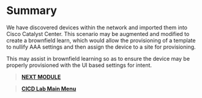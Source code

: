 # Summary

We have discovered devices within the network and imported them into Cisco Catalyst Center. This scenario may be augmented and modified to create a brownfield learn, which would allow the provisioning of a template to nullify AAA settings and then assign the device to a site for provisioning.

This may assist in brownfield learning so as to ensure the device may be properly provisioned with the UI based settings for intent.

> [**NEXT MODULE**](../cicd-3-templates/01-intro.md)

> [**CICD Lab Main Menu**](../README.md)